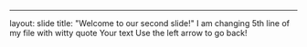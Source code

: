 
---
layout: slide
title: "Welcome to our second slide!"
I am changing 5th line of my file with witty quote
Your text
Use the left arrow to go back!

